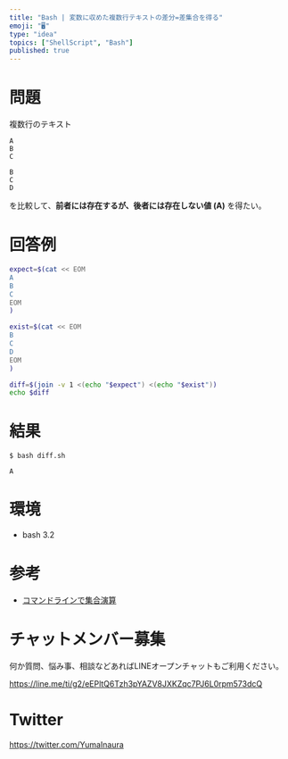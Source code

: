 ```yaml
---
title: "Bash | 変数に収めた複数行テキストの差分=差集合を得る"
emoji: "🖥"
type: "idea"
topics: ["ShellScript", "Bash"]
published: true
---
```


# 問題

複数行のテキスト

```
A
B
C
```

```
B
C
D
```

を比較して、**前者には存在するが、後者には存在しない値 (A)** を得たい。

# 回答例

```bash:diff.sh
expect=$(cat << EOM
A
B
C
EOM
)

exist=$(cat << EOM
B
C
D
EOM
)

diff=$(join -v 1 <(echo "$expect") <(echo "$exist"))
echo $diff
```

# 結果

```
$ bash diff.sh

A
```

# 環境

- bash 3.2

# 参考

- [コマンドラインで集合演算](http://qiita.com/highfrontier/items/610cd285f0c0de480ac9)








<!-- Update From Qiita API -->

# チャットメンバー募集


何か質問、悩み事、相談などあればLINEオープンチャットもご利用ください。

https://line.me/ti/g2/eEPltQ6Tzh3pYAZV8JXKZqc7PJ6L0rpm573dcQ





# Twitter


https://twitter.com/YumaInaura


<!-- Update From Qiita API -->


